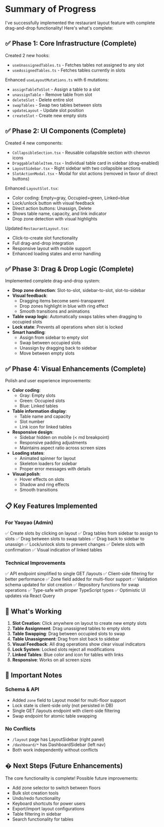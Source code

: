 # Summary of Progress

I've successfully implemented the restaurant layout feature with complete drag-and-drop functionality! Here's what's complete:

## ✅ Phase 1: Core Infrastructure (Complete)

Created 2 new hooks:

- `useUnassignedTables.ts` - Fetches tables not assigned to any slot
- `useAssignedTables.ts` - Fetches tables currently in slots

Enhanced `useLayoutMutations.ts` with 6 mutations:

- `assignTableToSlot` - Assign a table to a slot
- `unassignTable` - Remove table from slot
- `deleteSlot` - Delete entire slot
- `swapTables` - Swap two tables between slots
- `updateLayout` - Update slot position
- `createSlot` - Create new empty slots

## ✅ Phase 2: UI Components (Complete)

Created 4 new components:

- `CollapsibleSection.tsx` - Reusable collapsible section with chevron icons
- `DraggableTableItem.tsx` - Individual table card in sidebar (drag-enabled)
- `LayoutSidebar.tsx` - Right sidebar with two collapsible sections
- `SlotActionModal.tsx` - Modal for slot actions (removed in favor of direct buttons)

Enhanced `LayoutSlot.tsx`:

- Color coding: Empty=gray, Occupied=green, Linked=blue
- Lock/unlock button with visual feedback
- Direct action buttons: Unassign, Delete
- Shows table name, capacity, and link indicator
- Drop zone detection with visual highlights

Updated `RestaurantLayout.tsx`:

- Click-to-create slot functionality
- Full drag-and-drop integration
- Responsive layout with mobile support
- Enhanced loading states and error handling

## ✅ Phase 3: Drag & Drop Logic (Complete)

Implemented complete drag-and-drop system:

- **Drop zone detection**: Slot-to-slot, sidebar-to-slot, slot-to-sidebar
- **Visual feedback**:
  - Dragging items become semi-transparent
  - Drop zones highlight in blue with ring effect
  - Smooth transitions and animations
- **Table swap logic**: Automatically swaps tables when dragging to occupied slots
- **Lock state**: Prevents all operations when slot is locked
- **Smart handling**:
  - Assign from sidebar to empty slot
  - Swap between occupied slots
  - Unassign by dragging back to sidebar
  - Move between empty slots

## ✅ Phase 4: Visual Enhancements (Complete)

Polish and user experience improvements:

- **Color coding**:
  - Gray: Empty slots
  - Green: Occupied slots
  - Blue: Linked tables
- **Table information display**:
  - Table name and capacity
  - Slot number
  - Link icon for linked tables
- **Responsive design**:
  - Sidebar hidden on mobile (< md breakpoint)
  - Responsive padding adjustments
  - Maintains aspect ratio across screen sizes
- **Loading states**:
  - Animated spinner for layout
  - Skeleton loaders for sidebar
  - Proper error messages with details
- **Visual polish**:
  - Hover effects on slots
  - Shadow and ring effects
  - Smooth transitions

## 📋 Key Features Implemented

### For Yaoyao (Admin)

✅ Create slots by clicking on layout
✅ Drag tables from sidebar to assign to slots
✅ Drag between slots to swap tables
✅ Drag back to sidebar to unassign
✅ Lock/unlock slots to prevent changes
✅ Delete slots with confirmation
✅ Visual indication of linked tables

### Technical Improvements

✅ API endpoint simplified to single GET /layouts
✅ Client-side filtering for better performance
✅ Zone field added for multi-floor support
✅ Validation schema updated for slot creation
✅ Repository functions for swap operations
✅ Type-safe with proper TypeScript types
✅ Optimistic UI updates via React Query

## 🎯 What's Working

1. **Slot Creation**: Click anywhere on layout to create new empty slots
2. **Table Assignment**: Drag unassigned tables to empty slots
3. **Table Swapping**: Drag between occupied slots to swap
4. **Table Unassignment**: Drag from slot back to sidebar
5. **Visual Feedback**: All drag operations show clear visual indicators
6. **Lock System**: Locked slots reject all modifications
7. **Linked Tables**: Blue color and icon for tables with links
8. **Responsive**: Works on all screen sizes

## 📝 Important Notes

### Schema & API

- Added `zone` field to Layout model for multi-floor support
- Lock state is client-side only (not persisted in DB)
- Single GET /layouts endpoint with client-side filtering
- Swap endpoint for atomic table swapping

### No Conflicts

- `/layout` page has LayoutSidebar (right panel)
- `/dashboard/*` has DashboardSidebar (left nav)
- Both work independently without conflicts

## � Next Steps (Future Enhancements)

The core functionality is complete! Possible future improvements:

- Add zone selector to switch between floors
- Bulk slot creation tools
- Undo/redo functionality
- Keyboard shortcuts for power users
- Export/import layout configurations
- Table filtering in sidebar
- Search functionality for tables
